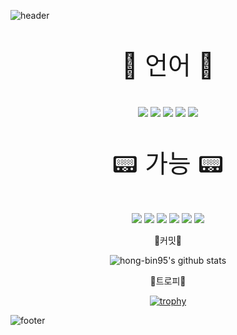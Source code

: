 ![header](https://capsule-render.vercel.app/api?type=waving&color=auto&height=300&section=header&text=HAEEUN&fontSize=90&animation=fadeIn&fontAlignY=38&desc=Developer!&descAlignY=51&descAlign=62)
<p align='center' style="font-size: 40px;"> 🍾 언어 🍾 </p>
<p align='center'>
  <img src="https://img.shields.io/badge/JAVA-B03931?style=for-the-badge&logo=Java&logoColor=white">
  <img src="https://img.shields.io/badge/Dart-0175C2?style=for-the-badge&logo=Dart&logoColor=white">
  <img src="https://img.shields.io/badge/c-A8B9CC?style=for-the-badge&logo=c&logoColor=white">
  <img src="https://img.shields.io/badge/C++-00599C?style=for-the-badge&logo=cplusplus&logoColor=white">
  <img src="https://img.shields.io/badge/C%23-239120?style=for-the-badge&logo=csharp&logoColor=white">
</p>
<p align='center' style="font-size: 40px;"> 📟 가능 📟 </p>
<p align='center'>
  <img src="https://img.shields.io/badge/Android-DDC84?style=for-the-badge&logo=android&logoColor=white">
  <img src="https://img.shields.io/badge/flutter-02569B?style=for-the-badge&logo=flutter&logoColor=white">
  <img src="https://img.shields.io/badge/Firebase-FFCA28?style=for-the-badge&logo=Firebase&logoColor=orange">
  <img src="https://img.shields.io/badge/jirasoftware-0052CC?style=for-the-badge&logo=jirasoftware&logoColor=white">
  <img src="https://img.shields.io/badge/unity-FFFFFF?style=for-the-badge&logo=unity&logoColor=black">
  <img src="https://img.shields.io/badge/gitlab-FC6D26?style=for-the-badge&logo=gitlab&logoColor=white">
</p>

<p align='center'>
  🍿커밋🍿
</p>

<div align="center">

![hong-bin95's github stats](https://github-readme-stats.vercel.app/api?username=memento125&show_icons=true)
  
</div>
<p align='center'>
  🍷트로피🍷
</p>

<div align="center">
  
[![trophy](https://github-profile-trophy.vercel.app/?username=memento125)](https://github.com/ryo-ma/github-profile-trophy)
  
</div>

![footer](https://capsule-render.vercel.app/api?type=wave&color=auto&height=200&section=footer&text=Carpe%20diem!&fontSize=90)


<!--
**hong-bin95/hong-bin95** is a ✨ _special_ ✨ repository because its `README.md` (this file) appears on your GitHub profile.


[![hong-bin95's github stats](https://github-readme-stats.vercel.app/api/top-langs/?username=hong-bin95&show_icons=true&hide_border=true&title_color=004386&icon_color=004386&layout=compact)](https://github.com/hong-bin95)


Here are some ideas to get you started:

- 🔭 I’m currently working on ...
- 🌱 I’m currently learning ...
- 👯 I’m looking to collaborate on ...
- 🤔 I’m looking for help with ...
- 💬 Ask me about ...
- 📫 How to reach me: ...
- 😄 Pronouns: ...
- ⚡ Fun fact: ...
-->
